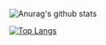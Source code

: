 ![Anurag's github stats](https://github-readme-stats.vercel.app/api?username=Ryo-cool&show_icons=true&theme=gruvbox)

[![Top Langs](https://github-readme-stats.vercel.app/api/top-langs/?username=Ryo-cool)](https://github.com/anuraghazra/github-readme-stats)
